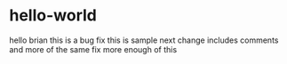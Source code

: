 # hello-world
hello brian
this is a bug fix
this is sample
next change includes comments
and more of the same fix
more
enough of this
